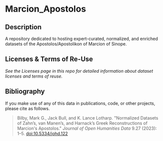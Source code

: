 # Marcion_Apostolos

## Description

A repository dedicated to hosting expert-curated, normalized, and enriched datasets of the Apostolos/Apostolikon of Marcion of Sinope.

## Licenses & Terms of Re-Use

*See the Licenses page in this repo for detailed information about dataset licenses and terms of reuse.*

## Bibliography

If you make use of any of this data in publications, code, or other projects, please cite as follows.

> Bilby, Mark G., Jack Bull, and K. Lance Lotharp. "Normalized Datasets of Zahn’s, van Manen’s, and Harnack’s Greek Reconstructions of Marcion's Apostolos." *Journal of Open Humanities Data* 9.27 (2023): 1–5. [doi:10.5334/johd.122](https://doi.org/10.5334/johd.122)

